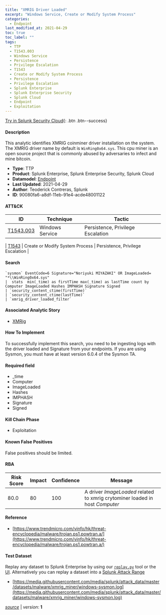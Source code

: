 ```yaml
---
title: "XMRIG Driver Loaded"
excerpt: "Windows Service, Create or Modify System Process"
categories:
  - Endpoint
last_modified_at: 2021-04-29
toc: true
toc_label: ""
tags:
  - TTP
  - T1543.003
  - Windows Service
  - Persistence
  - Privilege Escalation
  - T1543
  - Create or Modify System Process
  - Persistence
  - Privilege Escalation
  - Splunk Enterprise
  - Splunk Enterprise Security
  - Splunk Cloud
  - Endpoint
  - Exploitation
---
```




[Try in Splunk Security Cloud](https://www.splunk.com/en_us/cyber-security.html){: .btn .btn--success}

#### Description

This analytic identifies XMRIG coinminer driver installation on the system. The XMRIG driver name by default is `WinRing0x64.sys`. This cpu miner is an open source project that is commonly abused by adversaries to infect and mine bitcoin.

- **Type**: TTP
- **Product**: Splunk Enterprise, Splunk Enterprise Security, Splunk Cloud
- **Datamodel**: [Endpoint](https://docs.splunk.com/Documentation/CIM/latest/User/Endpoint)
- **Last Updated**: 2021-04-29
- **Author**: Teoderick Contreras, Splunk
- **ID**: 90080fa6-a8df-11eb-91e4-acde48001122


#### ATT&CK

| ID          | Technique   | Tactic         |
| ----------- | ----------- |--------------- |
| [T1543.003](https://attack.mitre.org/techniques/T1543/003/) | Windows Service | Persistence, Privilege Escalation |



| [T1543](https://attack.mitre.org/techniques/T1543/) | Create or Modify System Process | Persistence, Privilege Escalation |





#### Search

```
`sysmon` EventCode=6 Signature="Noriyuki MIYAZAKI" OR ImageLoaded= "*\\WinRing0x64.sys" 
|  stats  min(_time) as firstTime max(_time) as lastTime count by  Computer ImageLoaded Hashes IMPHASH Signature Signed 
| `security_content_ctime(firstTime)` 
| `security_content_ctime(lastTime)` 
| `xmrig_driver_loaded_filter`
```

#### Associated Analytic Story
* [XMRig](/stories/xmrig)


#### How To Implement
To successfully implement this search, you need to be ingesting logs with the driver loaded and Signature from your endpoints. If you are using Sysmon, you must have at least version 6.0.4 of the Sysmon TA.

#### Required field
* _time
* Computer
* ImageLoaded
* Hashes
* IMPHASH
* Signature
* Signed


#### Kill Chain Phase
* Exploitation


#### Known False Positives
False positives should be limited.


#### RBA

| Risk Score  | Impact      | Confidence   | Message      |
| ----------- | ----------- |--------------|--------------|
| 80.0 | 80 | 100 | A driver $ImageLoaded$ related to xmrig crytominer loaded in host $Computer$ |




#### Reference

* [https://www.trendmicro.com/vinfo/hk/threat-encyclopedia/malware/trojan.ps1.powtran.a/](https://www.trendmicro.com/vinfo/hk/threat-encyclopedia/malware/trojan.ps1.powtran.a/)



#### Test Dataset
Replay any dataset to Splunk Enterprise by using our [`replay.py`](https://github.com/splunk/attack_data#using-replaypy) tool or the [UI](https://github.com/splunk/attack_data#using-ui).
Alternatively you can replay a dataset into a [Splunk Attack Range](https://github.com/splunk/attack_range#replay-dumps-into-attack-range-splunk-server)

* [https://media.githubusercontent.com/media/splunk/attack_data/master/datasets/malware/xmrig_miner/windows-sysmon.log](https://media.githubusercontent.com/media/splunk/attack_data/master/datasets/malware/xmrig_miner/windows-sysmon.log)



[*source*](https://github.com/splunk/security_content/tree/develop/detections/endpoint/xmrig_driver_loaded.yml) \| *version*: **1**